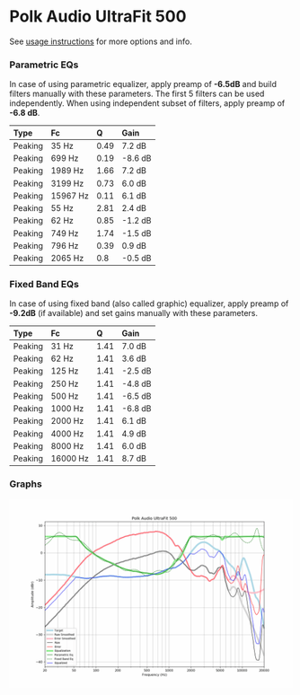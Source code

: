 # Polk Audio UltraFit 500
See [usage instructions](https://github.com/jaakkopasanen/AutoEq#usage) for more options and info.

### Parametric EQs
In case of using parametric equalizer, apply preamp of **-6.5dB** and build filters manually
with these parameters. The first 5 filters can be used independently.
When using independent subset of filters, apply preamp of **-6.8 dB**.

| Type    | Fc       |    Q | Gain    |
|:--------|:---------|:-----|:--------|
| Peaking | 35 Hz    | 0.49 | 7.2 dB  |
| Peaking | 699 Hz   | 0.19 | -8.6 dB |
| Peaking | 1989 Hz  | 1.66 | 7.2 dB  |
| Peaking | 3199 Hz  | 0.73 | 6.0 dB  |
| Peaking | 15967 Hz | 0.11 | 6.1 dB  |
| Peaking | 55 Hz    | 2.81 | 2.4 dB  |
| Peaking | 62 Hz    | 0.85 | -1.2 dB |
| Peaking | 749 Hz   | 1.74 | -1.5 dB |
| Peaking | 796 Hz   | 0.39 | 0.9 dB  |
| Peaking | 2065 Hz  | 0.8  | -0.5 dB |

### Fixed Band EQs
In case of using fixed band (also called graphic) equalizer, apply preamp of **-9.2dB**
(if available) and set gains manually with these parameters.

| Type    | Fc       |    Q | Gain    |
|:--------|:---------|:-----|:--------|
| Peaking | 31 Hz    | 1.41 | 7.0 dB  |
| Peaking | 62 Hz    | 1.41 | 3.6 dB  |
| Peaking | 125 Hz   | 1.41 | -2.5 dB |
| Peaking | 250 Hz   | 1.41 | -4.8 dB |
| Peaking | 500 Hz   | 1.41 | -6.5 dB |
| Peaking | 1000 Hz  | 1.41 | -6.8 dB |
| Peaking | 2000 Hz  | 1.41 | 6.1 dB  |
| Peaking | 4000 Hz  | 1.41 | 4.9 dB  |
| Peaking | 8000 Hz  | 1.41 | 6.0 dB  |
| Peaking | 16000 Hz | 1.41 | 8.7 dB  |

### Graphs
![](./Polk%20Audio%20UltraFit%20500.png)